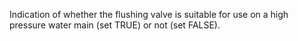 Indication of whether the flushing valve is suitable for use on a high pressure water main (set TRUE) or not (set FALSE).
